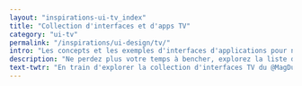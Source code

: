 ```yaml
---
layout: "inspirations-ui-tv_index"
title: "Collection d'interfaces et d'apps TV"
category: "ui-tv"
permalink: "/inspirations/ui-design/tv/"
intro: "Les concepts et les exemples d'interfaces d'applications pour nos chers téléviseurs ne sont pas légions sur les internets. J'essaie de réunir les meilleurs designs d'interfaces TV dans cette sélection. N'hésitez pas à partager vos créations et vos découvertes."
description: "Ne perdez plus votre temps à bencher, explorez la liste des meilleurs designs d'interfaces TV du Magazine du Webdesign."
text-twtr: "En train d'explorer la collection d'interfaces TV du @MagDuWebdesign"
---
```

